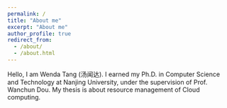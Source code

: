 ```yaml
---
permalink: /
title: "About me"
excerpt: "About me"
author_profile: true
redirect_from: 
  - /about/
  - /about.html
---
```

Hello, I am Wenda Tang (汤闻达). I earned my Ph.D. in Computer Science and Technology at Nanjing University, under the supervision of Prof. Wanchun Dou. My thesis is about resource management of Cloud computing.
